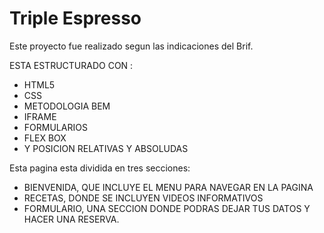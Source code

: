 # Triple Espresso

Este proyecto fue realizado segun las indicaciones del Brif.

ESTA ESTRUCTURADO CON :

- HTML5
- CSS
- METODOLOGIA BEM
- IFRAME
- FORMULARIOS
- FLEX BOX
- Y POSICION RELATIVAS Y ABSOLUDAS

Esta pagina esta dividida en tres secciones:

- BIENVENIDA, QUE INCLUYE EL MENU PARA NAVEGAR EN LA PAGINA
- RECETAS, DONDE SE INCLUYEN VIDEOS INFORMATIVOS
- FORMULARIO, UNA SECCION DONDE PODRAS DEJAR TUS DATOS Y HACER UNA RESERVA.
